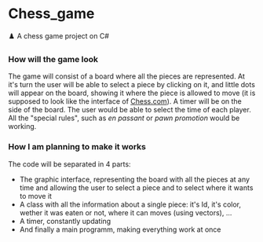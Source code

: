 # Chess_game
♟️ A chess game project on C#

### How will the game look
The game will consist of a board where all the pieces are represented. At it's turn the user will be able to select a piece by clicking on it, and little dots will appear on the board, showing it where the piece is allowed to move (it is supposed to look like the interface of [Chess.com](https://www.chess.com/home)). A timer will be on the side of the board. The user would be able to select the time of each player. All the "special rules", such as _en passant_ or _pawn promotion_ would be working.

### How I am planning to make it works
The code will be separated in 4 parts:
- The graphic interface, representing the board with all the pieces at any time and allowing the user to select a piece and to select where it wants to move it
- A class with all the information about a single piece: it's Id, it's color, wether it was eaten or not, where it can moves (using vectors), ...
- A timer, constantly updating
- And finally a main programm, making everything work at once
